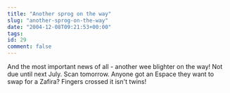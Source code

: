 ```yaml
---
title: "Another sprog on the way"
slug: "another-sprog-on-the-way"
date: "2004-12-08T09:21:53+00:00"
tags:
id: 29
comment: false
---
```


<div style="clear:both;"></div>And the most important news of all - another wee blighter on the way! Not due until next July. Scan tomorrow. Anyone got an Espace they want to swap for a Zafira? Fingers crossed it isn't twins!
<div style="clear:both; padding-bottom: 0.25em;"></div>
